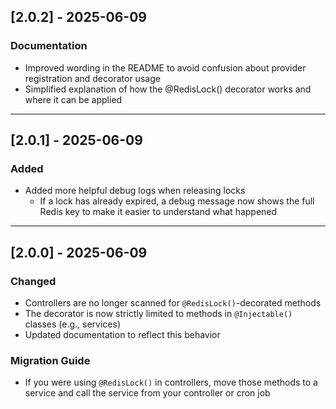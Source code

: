 ## [2.0.2] - 2025-06-09

### Documentation
- Improved wording in the README to avoid confusion about provider registration and decorator usage
- Simplified explanation of how the @RedisLock() decorator works and where it can be applied

---

## [2.0.1] - 2025-06-09

### Added
- Added more helpful debug logs when releasing locks
  - If a lock has already expired, a debug message now shows the full Redis key to make it easier to understand what happened
---

## [2.0.0] - 2025-06-09
### Changed
- Controllers are no longer scanned for `@RedisLock()`-decorated methods
- The decorator is now strictly limited to methods in `@Injectable()` classes (e.g., services)
- Updated documentation to reflect this behavior

### Migration Guide
- If you were using `@RedisLock()` in controllers, move those methods to a service and call the service from your controller or cron job